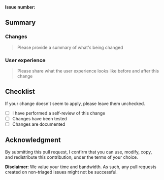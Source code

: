 <!-- markdownlint-disable MD041 MD043 -->

**Issue number:**

## Summary

### Changes

> Please provide a summary of what's being changed

### User experience

> Please share what the user experience looks like before and after this change

## Checklist

If your change doesn't seem to apply, please leave them unchecked.

- [ ] I have performed a self-review of this change
- [ ] Changes have been tested
- [ ] Changes are documented

## Acknowledgment

By submitting this pull request, I confirm that you can use, modify, copy, and redistribute this contribution, under the terms of your choice.

**Disclaimer**: We value your time and bandwidth. As such, any pull requests created on non-triaged issues might not be successful.
